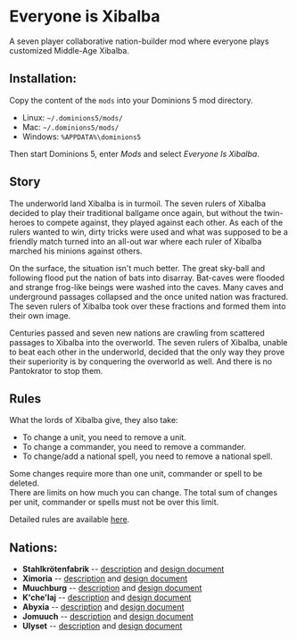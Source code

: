 # Everyone is Xibalba
A seven player collaborative nation-builder mod where everyone plays customized Middle-Age Xibalba.

## Installation:
Copy the content of the `mods` into your Dominions 5 mod directory.

* Linux: `~/.dominions5/mods/`
* Mac: `~/.dominions5/mods/`
* Windows: `%APPDATA%\dominions5`

Then start Dominions 5, enter *Mods* and select *Everyone Is Xibalba*.

## Story
The underworld land Xibalba is in turmoil. The seven rulers of Xibalba decided to play their traditional ballgame once again, but without the twin-heroes to compete against, they played against each other. As each of the rulers wanted to win, dirty tricks were used and what was supposed to be a friendly match turned into an all-out war where each ruler of Xibalba marched his minions against others.

On the surface, the situation isn't much better. The great sky-ball and following flood put the nation of bats into disarray. Bat-caves were flooded and strange frog-like beings were washed into the caves. Many caves and underground passages collapsed and the once united nation was fractured. The seven rulers of Xibalba took over these fractions and formed them into their own image.

Centuries passed and seven new nations are crawling from scattered passages to Xibalba into the overworld. The seven rulers of Xibalba, unable to beat each other in the underworld, decided that the only way they prove their superiority is by conquering the overworld as well. And there is no Pantokrator to stop them.

## Rules
What the lords of Xibalba give, they also take:

* To change a unit, you need to remove a unit.
* To change a commander, you need to remove a commander.
* To change/add a national spell, you need to remove a national spell.

Some changes require more than one unit, commander or spell to be deleted.  
There are limits on how much you can change. The total sum of changes per unit, commander or spells must not be over this limit.

Detailed rules are available [here](doc/rules.md).

## Nations:

* **Stahlkrötenfabrik** -- [description](doc/TheWorkshop.md) and [design document](doc/TheWorkshopDesign.md)
* **Ximoria** -- [description](doc/Ximoria.md) and [design document](doc/XimoriaDesign.md)
* **Muuchburg** -- [description](doc/Muuchburg.md) and [design document](doc/MuuchburgDesign.md)
* **K'che'laj** -- [description](doc/Kchelaj.md) and [design document](doc/KchelajDesign.md)
* **Abyxia** -- [description](doc/Abyxia.md) and [design document](doc/AbyxiaDesign.md)
* **Jomuuch** -- [description](doc/Jomuuch.md) and [design document](doc/JomuuchDesign.md)
* **Ulyset** -- [description](doc/Ulyset.md) and [design document](doc/UlysetDesign.md)
